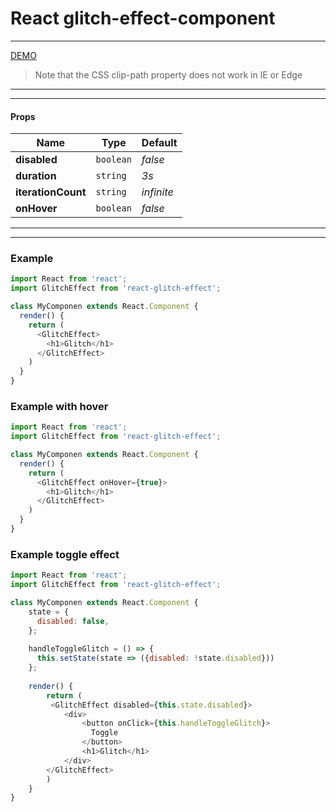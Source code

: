 # React glitch-effect-component
 ________________________________________________________
[DEMO](https://sakalx.github.io/react-glitch-effect/)

>Note that the CSS clip-path property does not work in IE or Edge

 ________________________________________________________
 ________________________________________________________

#### Props

| Name | Type | Default |
| --- | --- | --- |
| **disabled** | `boolean` | *false* |
| **duration** | `string` | *3s* |
| **iterationCount** | `string` | *infinite* |
| **onHover** | `boolean` | *false* 
 ________________________________________________________
 ________________________________________________________
 
 ### Example
  ```javascript
  import React from 'react';
  import GlitchEffect from 'react-glitch-effect';
  
  class MyComponen extends React.Component {
    render() {
      return (
        <GlitchEffect>
          <h1>Glitch</h1>
        </GlitchEffect>
      )
    }
  }
  ```
  
### Example with hover
```javascript
import React from 'react';
import GlitchEffect from 'react-glitch-effect';

class MyComponen extends React.Component {
  render() {
    return (
      <GlitchEffect onHover={true}>
        <h1>Glitch</h1>
      </GlitchEffect>
    )
  }
}
```

### Example toggle effect
```javascript
import React from 'react';
import GlitchEffect from 'react-glitch-effect';

class MyComponen extends React.Component {
    state = {
      disabled: false,
    };
    
    handleToggleGlitch = () => {
      this.setState(state => ({disabled: !state.disabled}))
    };
    
    render() {
        return (
         <GlitchEffect disabled={this.state.disabled}>
            <div>
                <button onClick={this.handleToggleGlitch}>
                  Toggle
                </button>
                <h1>Glitch</h1>
            </div>
        </GlitchEffect>
        )
    }
}
```